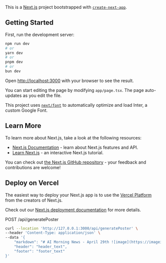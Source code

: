 This is a [Next.js](https://nextjs.org/) project bootstrapped with [`create-next-app`](https://github.com/vercel/next.js/tree/canary/packages/create-next-app).

## Getting Started

First, run the development server:

```bash
npm run dev
# or
yarn dev
# or
pnpm dev
# or
bun dev
```

Open [http://localhost:3000](http://localhost:3000) with your browser to see the result.

You can start editing the page by modifying `app/page.tsx`. The page auto-updates as you edit the file.

This project uses [`next/font`](https://nextjs.org/docs/basic-features/font-optimization) to automatically optimize and load Inter, a custom Google Font.

## Learn More

To learn more about Next.js, take a look at the following resources:

- [Next.js Documentation](https://nextjs.org/docs) - learn about Next.js features and API.
- [Learn Next.js](https://nextjs.org/learn) - an interactive Next.js tutorial.

You can check out [the Next.js GitHub repository](https://github.com/vercel/next.js/) - your feedback and contributions are welcome!

## Deploy on Vercel

The easiest way to deploy your Next.js app is to use the [Vercel Platform](https://vercel.com/new?utm_medium=default-template&filter=next.js&utm_source=create-next-app&utm_campaign=create-next-app-readme) from the creators of Next.js.

Check out our [Next.js deployment documentation](https://nextjs.org/docs/deployment) for more details.

<!-- 使用 puppeteer 生成海报 -->
POST /api/generatePoster 

``` bash
curl --location 'http://127.0.0.1:3000/api/generatePoster' \
--header 'Content-Type: application/json' \
--data '{
    "markdown": "# AI Morning News - April 29th ![image](https://imageio.forbes.com/specials-images/imageserve/64b5825a5b9b4d3225e9bd15/artificial-intelligence--ai/960x0.jpg?format=jpg&width=1440) ![image](https://imageio.forbes.com/specials-images/imageserve/64b5825a5b9b4d3225e9bd15/artificial-intelligence--ai/960x0.jpg?format=jpg&width=1440) ![image](https://imageio.forbes.com/specials-images/imageserve/64b5825a5b9b4d3225e9bd15/artificial-intelligence--ai/960x0.jpg?format=jpg&width=1440) ![image](https://imageio.forbes.com/specials-images/imageserve/64b5825a5b9b4d3225e9bd15/artificial-intelligence--ai/960x0.jpg?format=jpg&width=1440) ![image](https://imageio.forbes.com/specials-images/imageserve/64b5825a5b9b4d3225e9bd15/artificial-intelligence--ai/960x0.jpg?format=jpg&width=1440)",
    "header": "header_text",
    "footer": "footer_text"
}'
```
